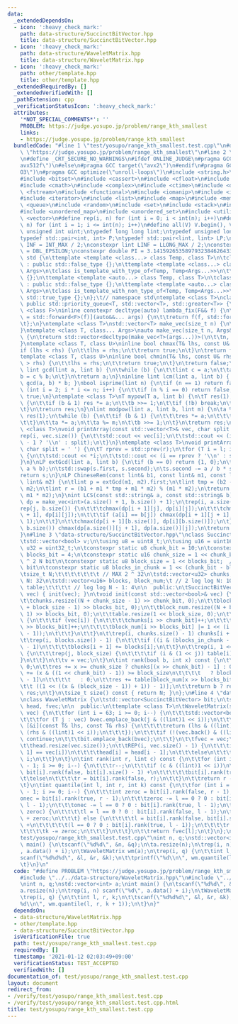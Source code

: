 ```yaml
---
data:
  _extendedDependsOn:
  - icon: ':heavy_check_mark:'
    path: data-structure/SuccinctBitVector.hpp
    title: data-structure/SuccinctBitVector.hpp
  - icon: ':heavy_check_mark:'
    path: data-structure/WaveletMatrix.hpp
    title: data-structure/WaveletMatrix.hpp
  - icon: ':heavy_check_mark:'
    path: other/template.hpp
    title: other/template.hpp
  _extendedRequiredBy: []
  _extendedVerifiedWith: []
  _pathExtension: cpp
  _verificationStatusIcon: ':heavy_check_mark:'
  attributes:
    '*NOT_SPECIAL_COMMENTS*': ''
    PROBLEM: https://judge.yosupo.jp/problem/range_kth_smallest
    links:
    - https://judge.yosupo.jp/problem/range_kth_smallest
  bundledCode: "#line 1 \"test/yosupo/range_kth_smallest.test.cpp\"\n#define PROBLEM\
    \ \"https://judge.yosupo.jp/problem/range_kth_smallest\"\n#line 2 \"other/template.hpp\"\
    \n#define _CRT_SECURE_NO_WARNINGS\n#ifdef ONLINE_JUDGE\n#pragma GCC target(\"\
    avx512f\")\n#else\n#pragma GCC target(\"avx2\")\n#endif\n#pragma GCC optimize(\"\
    O3\")\n#pragma GCC optimize(\"unroll-loops\")\n#include <string.h>\n#include <algorithm>\n\
    #include <bitset>\n#include <cassert>\n#include <cfloat>\n#include <climits>\n\
    #include <cmath>\n#include <complex>\n#include <ctime>\n#include <deque>\n#include\
    \ <fstream>\n#include <functional>\n#include <iomanip>\n#include <iostream>\n\
    #include <iterator>\n#include <list>\n#include <map>\n#include <memory>\n#include\
    \ <queue>\n#include <random>\n#include <set>\n#include <stack>\n#include <string>\n\
    #include <unordered_map>\n#include <unordered_set>\n#include <utility>\n#include\
    \ <vector>\n#define rep(i, n) for (int i = 0; i < int(n); i++)\n#define REP(i,\
    \ n) for (int i = 1; i <= int(n); i++)\n#define all(V) V.begin(), V.end()\ntypedef\
    \ unsigned int uint;\ntypedef long long lint;\ntypedef unsigned long long ulint;\n\
    typedef std::pair<int, int> P;\ntypedef std::pair<lint, lint> LP;\nconstexpr int\
    \ INF = INT_MAX / 2;\nconstexpr lint LINF = LLONG_MAX / 2;\nconstexpr double eps\
    \ = DBL_EPSILON;\nconstexpr double PI = 3.141592653589793238462643383279;\nnamespace\
    \ std {\n\ttemplate <template <class...> class Temp, class T>\n\tclass is_template_with_type_of\
    \ : public std::false_type {};\n\ttemplate <template <class...> class Temp, class...\
    \ Args>\n\tclass is_template_with_type_of<Temp, Temp<Args...>>\n\t\t: public std::true_type\
    \ {};\n\ttemplate <template <auto...> class Temp, class T>\n\tclass is_template_with_non_type_of\
    \ : public std::false_type {};\n\ttemplate <template <auto...> class Temp, auto...\
    \ Args>\n\tclass is_template_with_non_type_of<Temp, Temp<Args...>>\n\t\t: public\
    \ std::true_type {};\n};\t// namespace std\ntemplate <class T>\nclass prique :\
    \ public std::priority_queue<T, std::vector<T>, std::greater<T>> {\n};\ntemplate\
    \ <class F>\ninline constexpr decltype(auto) lambda_fix(F&& f) {\n\treturn [f\
    \ = std::forward<F>(f)](auto&&... args) {\n\t\treturn f(f, std::forward<decltype(args)>(args)...);\n\
    \t};\n}\ntemplate <class T>\nstd::vector<T> make_vec(size_t n) {\n\treturn std::vector<T>(n);\n\
    }\ntemplate <class T, class... Args>\nauto make_vec(size_t n, Args&&... args)\
    \ {\n\treturn std::vector<decltype(make_vec<T>(args...))>(\n\t\tn, make_vec<T>(std::forward<Args>(args)...));\n\
    }\ntemplate <class T, class U>\ninline bool chmax(T& lhs, const U& rhs) {\n\t\
    if (lhs < rhs) {\n\t\tlhs = rhs;\n\t\treturn true;\n\t}\n\treturn false;\n}\n\
    template <class T, class U>\ninline bool chmin(T& lhs, const U& rhs) {\n\tif (lhs\
    \ > rhs) {\n\t\tlhs = rhs;\n\t\treturn true;\n\t}\n\treturn false;\n}\ninline\
    \ lint gcd(lint a, lint b) {\n\twhile (b) {\n\t\tlint c = a;\n\t\ta = b;\n\t\t\
    b = c % b;\n\t}\n\treturn a;\n}\ninline lint lcm(lint a, lint b) { return a /\
    \ gcd(a, b) * b; }\nbool isprime(lint n) {\n\tif (n == 1) return false;\n\tfor\
    \ (int i = 2; i * i <= n; i++) {\n\t\tif (n % i == 0) return false;\n\t}\n\treturn\
    \ true;\n}\ntemplate <class T>\nT mypow(T a, lint b) {\n\tT res(1);\n\twhile (true)\
    \ {\n\t\tif (b & 1) res *= a;\n\t\tb >>= 1;\n\t\tif (!b) break;\n\t\ta *= a;\n\
    \t}\n\treturn res;\n}\nlint modpow(lint a, lint b, lint m) {\n\ta %= m;\n\tlint\
    \ res(1);\n\twhile (b) {\n\t\tif (b & 1) {\n\t\t\tres *= a;\n\t\t\tres %= m;\n\
    \t\t}\n\t\ta *= a;\n\t\ta %= m;\n\t\tb >>= 1;\n\t}\n\treturn res;\n}\ntemplate\
    \ <class T>\nvoid printArray(const std::vector<T>& vec, char split = ' ') {\n\t\
    rep(i, vec.size()) {\n\t\tstd::cout << vec[i];\n\t\tstd::cout << (i == (int)vec.size()\
    \ - 1 ? '\\n' : split);\n\t}\n}\ntemplate <class T>\nvoid printArray(T l, T r,\
    \ char split = ' ') {\n\tT rprev = std::prev(r);\n\tfor (T i = l; i != r; i++)\
    \ {\n\t\tstd::cout << *i;\n\t\tstd::cout << (i == rprev ? '\\n' : split);\n\t\
    }\n}\nLP extGcd(lint a, lint b) {\n\tif (b == 0) return {1, 0};\n\tLP s = extGcd(b,\
    \ a % b);\n\tstd::swap(s.first, s.second);\n\ts.second -= a / b * s.first;\n\t\
    return s;\n}\nLP ChineseRem(const lint& b1, const lint& m1, const lint& b2, const\
    \ lint& m2) {\n\tlint p = extGcd(m1, m2).first;\n\tlint tmp = (b2 - b1) * p %\
    \ m2;\n\tlint r = (b1 + m1 * tmp + m1 * m2) % (m1 * m2);\n\treturn std::make_pair(r,\
    \ m1 * m2);\n}\nint LCS(const std::string& a, const std::string& b) {\n\tauto\
    \ dp = make_vec<int>(a.size() + 1, b.size() + 1);\n\trep(i, a.size()) {\n\t\t\
    rep(j, b.size()) {\n\t\t\tchmax(dp[i + 1][j], dp[i][j]);\n\t\t\tchmax(dp[i][j\
    \ + 1], dp[i][j]);\n\t\t\tif (a[i] == b[j]) chmax(dp[i + 1][j + 1], dp[i][j] +\
    \ 1);\n\t\t}\n\t\tchmax(dp[i + 1][b.size()], dp[i][b.size()]);\n\t}\n\trep(j,\
    \ b.size()) chmax(dp[a.size()][j + 1], dp[a.size()][j]);\n\treturn dp[a.size()][b.size()];\n\
    }\n#line 3 \"data-structure/SuccinctBitVector.hpp\"\nclass SuccinctBitVector {\n\
    \tstd::vector<bool> v;\n\tusing u8 = uint8_t;\n\tusing u16 = uint16_t;\n\tusing\
    \ u32 = uint32_t;\n\tconstexpr static u8 chunk_bit = 10;\n\tconstexpr static u8\
    \ blocks_bit = 4;\n\tconstexpr static u16 chunk_size = 1 << chunk_bit;  // log\
    \ ^ 2 N bit\n\tconstexpr static u8 block_size = 1 << blocks_bit;  // log N / 2\
    \ bit\n\tconstexpr static u8 blocks_in_chunk = 1 << (chunk_bit - blocks_bit);\n\
    \tsize_t N;\t\t\t\t\t\t\t // MAX 2 ^ 32\n\tstd::vector<u32> chunks;\t\t\t // log\
    \ N: 32\n\tstd::vector<u16> blocks, block_num;\t // 2 log log N: 10\n\tstd::vector<u8>\
    \ table;\t\t\t\t // log log N - 1: 4\n\n  public:\n\tSuccinctBitVector(const std::vector<bool>&\
    \ vec) { init(vec); }\n\tvoid init(const std::vector<bool>& vec) {\n\t\tN = vec.size();\n\
    \t\tchunks.resize((N + chunk_size - 1) >> chunk_bit, 0);\n\t\tblocks.resize((N\
    \ + block_size - 1) >> blocks_bit, 0);\n\t\tblock_num.resize((N + block_size -\
    \ 1) >> blocks_bit, 0);\n\t\ttable.resize(1 << block_size, 0);\n\t\trep(i, N)\
    \ {\n\t\t\tif (vec[i]) {\n\t\t\t\tchunks[i >> chunk_bit]++;\n\t\t\t\tblocks[i\
    \ >> blocks_bit]++;\n\t\t\t\tblock_num[i >> blocks_bit] |= 1 << (i & (block_size\
    \ - 1));\n\t\t\t}\n\t\t}\n\t\trep(i, chunks.size() - 1) chunks[i + 1] += chunks[i];\n\
    \t\trep(i, blocks.size() - 1) {\n\t\t\tif ((i & (blocks_in_chunk - 1)) != blocks_in_chunk\
    \ - 1)\n\t\t\t\tblocks[i + 1] += blocks[i];\n\t\t}\n\t\trep(i, 1 << block_size)\
    \ {\n\t\t\trep(j, block_size) {\n\t\t\t\tif (i & (1 << j)) table[i]++;\n\t\t\t\
    }\n\t\t}\n\t\tv = vec;\n\t}\n\tint rank(bool b, int x) const {\n\t\tint res =\
    \ 0;\n\t\tres += x >= chunk_size ? chunks[(x >> chunk_bit) - 1] : 0;\n\t\tres\
    \ += (x & ((1 << chunk_bit) - 1)) >= block_size\n\t\t\t\t   ? blocks[(x >> blocks_bit)\
    \ - 1]\n\t\t\t\t   : 0;\n\t\tres += table[block_num[x >> blocks_bit] &\n\t\t\t\
    \t\t ((1 << ((x & (block_size - 1)) + 1)) - 1)];\n\t\treturn b ? res : x + 1 -\
    \ res;\n\t}\n\tsize_t size() const { return N; }\n};\n#line 4 \"data-structure/WaveletMatrix.hpp\"\
    \nclass WaveletMatrix {\n\tstd::vector<SuccinctBitVector> bit;\n\tstd::vector<int>\
    \ head, fvec;\n\n  public:\n\ttemplate <class T>\n\tWaveletMatrix(std::vector<T>\
    \ vec) {\n\t\tfor (int i = 63; i >= 0; i--) {\n\t\t\tstd::vector<bool> bvec;\n\
    \t\t\tfor (T j : vec) bvec.emplace_back(j & ((lint)1 << i));\n\t\t\tstd::stable_sort(all(vec),\
    \ [&i](const T& lhs, const T& rhs) {\n\t\t\t\treturn (lhs & ((lint)1 << i)) <\
    \ (rhs & ((lint)1 << i));\n\t\t\t});\n\t\t\tif (!(vec.back() & ((lint)1 << i)))\
    \ continue;\n\t\t\tbit.emplace_back(bvec);\n\t\t}\n\t\tfvec = vec;\n\t\tstd::reverse(all(bit));\n\
    \t\thead.resize(vec.size());\n\t\tREP(i, vec.size() - 1) {\n\t\t\tif (vec[i -\
    \ 1] == vec[i])\n\t\t\t\thead[i] = head[i - 1];\n\t\t\telse\n\t\t\t\thead[i] =\
    \ i;\n\t\t}\n\t}\n\tint rank(int r, lint c) const {\n\t\tfor (int i = bit.size()\
    \ - 1; i >= 0; i--) {\n\t\t\tr--;\n\t\t\tif (c & ((lint)1 << i))\n\t\t\t\tr =\
    \ bit[i].rank(false, bit[i].size() - 1) +\n\t\t\t\t\tbit[i].rank(true, r);\n\t\
    \t\telse\n\t\t\t\tr = bit[i].rank(false, r);\n\t\t}\n\t\treturn r - head[r];\n\
    \t}\n\tint quantile(int l, int r, int k) const {\n\t\tfor (int i = bit.size()\
    \ - 1; i >= 0; i--) {\n\t\t\tint zeroc = bit[i].rank(false, r - 1),\n\t\t\t\t\
    onec = bit[i].rank(true, r - 1);\n\t\t\tzeroc -= l == 0 ? 0 : bit[i].rank(false,\
    \ l - 1);\n\t\t\tonec -= l == 0 ? 0 : bit[i].rank(true, l - 1);\n\t\t\tif (k <=\
    \ zeroc) {\n\t\t\t\tl = l == 0 ? 0 : bit[i].rank(false, l - 1);\n\t\t\t\tr = l\
    \ + zeroc;\n\t\t\t} else {\n\t\t\t\tl = bit[i].rank(false, bit[i].size() - 1)\
    \ +\n\t\t\t\t\t(l == 0 ? 0 : bit[i].rank(true, l - 1));\n\t\t\t\tr = l + onec;\n\
    \t\t\t\tk -= zeroc;\n\t\t\t}\n\t\t}\n\t\treturn fvec[l];\n\t}\n};\n#line 4 \"\
    test/yosupo/range_kth_smallest.test.cpp\"\nint n, q;\nstd::vector<int> a;\nint\
    \ main() {\n\tscanf(\"%d%d\", &n, &q);\n\ta.resize(n);\n\trep(i, n) scanf(\"%d\"\
    , a.data() + i);\n\tWaveletMatrix wm(a);\n\trep(i, q) {\n\t\tint l, r, k;\n\t\t\
    scanf(\"%d%d%d\", &l, &r, &k);\n\t\tprintf(\"%d\\n\", wm.quantile(l, r, k + 1));\n\
    \t}\n}\n"
  code: "#define PROBLEM \"https://judge.yosupo.jp/problem/range_kth_smallest\"\n\
    #include \"../../data-structure/WaveletMatrix.hpp\"\n#include \"../../other/template.hpp\"\
    \nint n, q;\nstd::vector<int> a;\nint main() {\n\tscanf(\"%d%d\", &n, &q);\n\t\
    a.resize(n);\n\trep(i, n) scanf(\"%d\", a.data() + i);\n\tWaveletMatrix wm(a);\n\
    \trep(i, q) {\n\t\tint l, r, k;\n\t\tscanf(\"%d%d%d\", &l, &r, &k);\n\t\tprintf(\"\
    %d\\n\", wm.quantile(l, r, k + 1));\n\t}\n}"
  dependsOn:
  - data-structure/WaveletMatrix.hpp
  - other/template.hpp
  - data-structure/SuccinctBitVector.hpp
  isVerificationFile: true
  path: test/yosupo/range_kth_smallest.test.cpp
  requiredBy: []
  timestamp: '2021-01-12 02:03:49+09:00'
  verificationStatus: TEST_ACCEPTED
  verifiedWith: []
documentation_of: test/yosupo/range_kth_smallest.test.cpp
layout: document
redirect_from:
- /verify/test/yosupo/range_kth_smallest.test.cpp
- /verify/test/yosupo/range_kth_smallest.test.cpp.html
title: test/yosupo/range_kth_smallest.test.cpp
---
```

